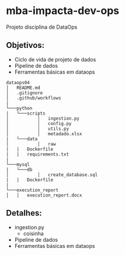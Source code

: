 # mba-impacta-dev-ops

Projeto disciplina de DataOps


## **Objetivos**:
- Ciclo de vida de projeto de dados
- Pipeline de dados
- Ferramentas básicas em dataops

```
dataops04
│   README.md
│   .gitignore
│   .github/workflows
|
└───python
|   └───scripts
│           │   ingestion.py
│           │   config.py
│           │   utils.py
│           │   metadado.xlsx
|   └───data
│           │   raw
|   |   Dockerfile
|   |   requirements.txt
|
└───mysql
|   └───db
│           │   create_database.sql
|   |   Dockerfile
|
└───execution_report
│   │   execution_report.docx
```

## **Detalhes**:
- ingestion.py
    - coisinha
- Pipeline de dados
- Ferramentas básicas em dataops

